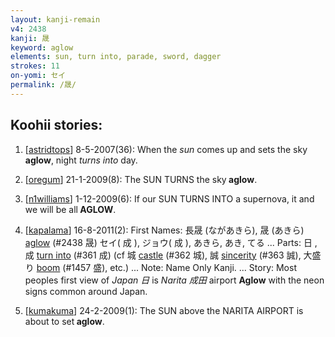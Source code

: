 ```yaml
---
layout: kanji-remain
v4: 2438
kanji: 晟
keyword: aglow
elements: sun, turn into, parade, sword, dagger
strokes: 11
on-yomi: セイ
permalink: /晟/
---
```


## Koohii stories: 

1) [<a href="http://kanji.koohii.com/profile/astridtops">astridtops</a>] 8-5-2007(36): When the <em>sun</em> comes up and sets the sky<strong> aglow</strong>, night <em>turns into</em> day.

2) [<a href="http://kanji.koohii.com/profile/oregum">oregum</a>] 21-1-2009(8): The SUN TURNS the sky<strong> aglow</strong>.

3) [<a href="http://kanji.koohii.com/profile/n1williams">n1williams</a>] 1-12-2009(6): If our SUN TURNS INTO a supernova, it and we will be all<strong> AGLOW</strong>.

4) [<a href="http://kanji.koohii.com/profile/kapalama">kapalama</a>] 16-8-2011(2): First Names: 長晟 (ながあきら), 晟 (あきら) <a href="../v4/2438.html">aglow</a> (#2438 晟) セイ( 成 ), ジョウ( 成 ), あきら, あき, てる ... Parts: 日 , 成 <a href="../v4/361.html">turn into</a> (#361 成) (cf 城 <a href="../v4/362.html">castle</a> (#362 城), 誠 <a href="../v4/363.html">sincerity</a> (#363 誠), 大盛り <a href="../v4/1457.html">boom</a> (#1457 盛), etc.) ... Note: Name Only Kanji. ... Story: Most peoples first view of <em>Japan 日 </em> is <em>Narita 成田 </em> airport <strong>Aglow</strong> with the neon signs common around Japan.

5) [<a href="http://kanji.koohii.com/profile/kumakuma">kumakuma</a>] 24-2-2009(1): The SUN above the NARITA AIRPORT is about to set<strong> aglow</strong>.


